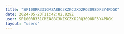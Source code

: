 ```yaml
---
title: "SP100RR331CMZA8BC3KZKCZXD2RQ3098DF3Y4PDGK"
date: 2024-05-23T11:42:02.829Z
user: SP100RR331CMZA8BC3KZKCZXD2RQ3098DF3Y4PDGK
layout: "users"
---
```

    